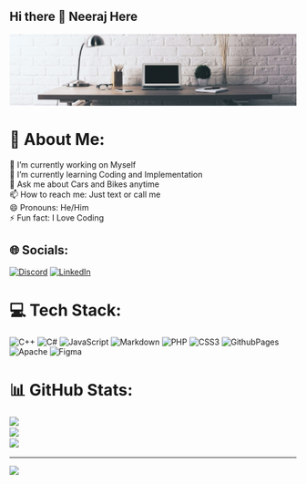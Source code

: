## Hi there 👋 Neeraj Here
![images](images/writer-desk.jpg)

# 💫 About Me:
🔭 I’m currently working on Myself<br>🌱 I’m currently learning Coding and Implementation<br>💬 Ask me about Cars and Bikes anytime<br>📫 How to reach me: Just text or call me<br>😄 Pronouns: He/Him<br>⚡ Fun fact: I Love Coding


## 🌐 Socials:
[![Discord](https://img.shields.io/badge/Discord-%237289DA.svg?logo=discord&logoColor=white)](https://discord.gg/https://discord.com/channels/@me) [![LinkedIn](https://img.shields.io/badge/LinkedIn-%230077B5.svg?logo=linkedin&logoColor=white)](https://linkedin.com/in/https://www.linkedin.com/in/neeraj-k-89a460114/) 

# 💻 Tech Stack:
![C++](https://img.shields.io/badge/c++-%2300599C.svg?style=for-the-badge&logo=c%2B%2B&logoColor=white) ![C#](https://img.shields.io/badge/c%23-%23239120.svg?style=for-the-badge&logo=csharp&logoColor=white) ![JavaScript](https://img.shields.io/badge/javascript-%23323330.svg?style=for-the-badge&logo=javascript&logoColor=%23F7DF1E) ![Markdown](https://img.shields.io/badge/markdown-%23000000.svg?style=for-the-badge&logo=markdown&logoColor=white) ![PHP](https://img.shields.io/badge/php-%23777BB4.svg?style=for-the-badge&logo=php&logoColor=white) ![CSS3](https://img.shields.io/badge/css3-%231572B6.svg?style=for-the-badge&logo=css3&logoColor=white) ![GithubPages](https://img.shields.io/badge/github%20pages-121013?style=for-the-badge&logo=github&logoColor=white) ![Apache](https://img.shields.io/badge/apache-%23D42029.svg?style=for-the-badge&logo=apache&logoColor=white) ![Figma](https://img.shields.io/badge/figma-%23F24E1E.svg?style=for-the-badge&logo=figma&logoColor=white)
# 📊 GitHub Stats:
![](https://github-readme-stats.vercel.app/api?username=NeerajCR7-web&theme=dark&hide_border=false&include_all_commits=false&count_private=false)<br/>
![](https://github-readme-streak-stats.herokuapp.com/?user=NeerajCR7-web&theme=dark&hide_border=false)<br/>
![](https://github-readme-stats.vercel.app/api/top-langs/?username=NeerajCR7-web&theme=dark&hide_border=false&include_all_commits=false&count_private=false&layout=compact)

---
[![](https://visitcount.itsvg.in/api?id=NeerajCR7-web&icon=0&color=0)](https://visitcount.itsvg.in)



<!-- Proudly created with GPRM ( https://gprm.itsvg.in ) -->